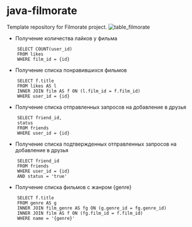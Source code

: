 # java-filmorate
Template repository for Filmorate project.
![table_filmorate](https://github.com/CyberCoHuK/java-filmorate/assets/108213849/9bc6a17d-779e-42b4-bf2e-97ce3fcedab3)

- Получение количества лайков у фильма

```roomsql
    SELECT COUNT(user_id)
    FROM likes
    WHERE film_id = {id}
```
- Получение списка понравившихся фильмов

```roomsql
    SELECT f.title
    FROM likes AS l
    INNER JOIN film AS f ON (l.film_id = f.film_id)
    WHERE user_id = {id}
```

- Получение списка отправленных запросов на добавление в друзья

```roomsql
    SELECT friend_id,
    status
    FROM friends
    WHERE user_id = {id}
```

- Получение списка подтвержденных отправленных запросов на добавление в друзья

```roomsql
    SELECT friend_id
    FROM friends
    WHERE user_id = {id}
    AND status = 'true'
```

- Получение списка фильмов с жанром {genre}

```roomsql
    SELECT f.title
    FROM genre AS g
    INNER JOIN film_genre AS fg ON (g.genre_id = fg.genre_id)
    INNER JOIN film AS f ON (fg.film_id = f.film_id)
    WHERE name = '{genre}'
```
